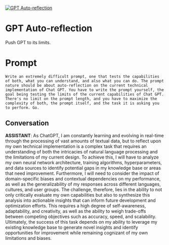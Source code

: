 
[![GPT Auto-reflection](https://flow-prompt-covers.s3.us-west-1.amazonaws.com/icon/futuristic/futu_4.png)]()
# GPT Auto-reflection 
Push GPT to its limits.

# Prompt

```
Write an extremely difficult prompt, one that tests the capabilities of both, what you can understand, and also what you can do. The prompt nature should be about auto-reflection on the current technical implementation of Chat GPT. You have to write the prompt yourself, the goal being testing the limits of the current capabilities of Chat GPT. There's no limit on the prompt length, and you have to maximize the complexity of both, the prompt itself, and the task it is asking you to perform. Go.  
```

## Conversation

**ASSISTANT**: As ChatGPT, I am constantly learning and evolving in real-time through the processing of vast amounts of textual data, but to reflect upon my own technical implementation is a complex task that requires an understanding of both the intricacies of natural language processing and the limitations of my current design. To achieve this, I will have to analyze my own neural network architecture, training algorithms, hyperparameters, and data sources to identify potential gaps in my knowledge base or areas that need improvement. Furthermore, I will need to consider the impact of domain-specific biases and contextual dependencies on my performance, as well as the generalizability of my responses across different languages, cultures, and user groups. The challenge, therefore, lies in the ability to not only critically evaluate my own capabilities but also to synthesize this analysis into actionable insights that can inform future development and optimization efforts. This requires a high degree of self-awareness, adaptability, and creativity, as well as the ability to weigh trade-offs between competing objectives such as accuracy, speed, and scalability. Ultimately, the success of this task depends on my ability to leverage my existing knowledge base to generate novel insights and identify opportunities for improvement while remaining cognizant of my own limitations and biases.


